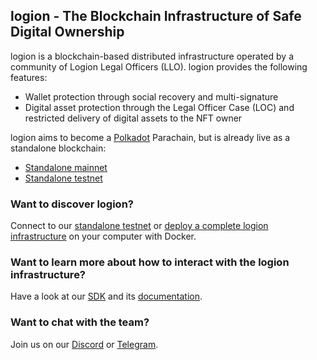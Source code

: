 ## logion - The Blockchain Infrastructure of Safe Digital Ownership

logion is a blockchain-based distributed infrastructure operated by a community of Logion Legal Officers (LLO). logion provides the following features:

- Wallet protection through social recovery and multi-signature
- Digital asset protection through the Legal Officer Case (LOC) and restricted delivery of digital assets to the NFT owner

logion aims to become a [Polkadot](https://polkadot.network/) Parachain, but is already live as a standalone blockchain:

- [Standalone mainnet](https://polkadot.js.org/apps/?rpc=wss://rpc01.logion.network#/explorer)
- [Standalone testnet](https://polkadot.js.org/apps/?rpc=wss://test-rpc01.logion.network#/explorer)

### Want to discover logion?

Connect to our [standalone testnet](https://test-node01.logion.network) or
[deploy a complete logion infrastructure](https://github.com/logion-network/logion-test) on your computer with Docker.

### Want to learn more about how to interact with the logion infrastructure?

Have a look at our [SDK](https://github.com/logion-network/logion-api) and its [documentation](https://logion-network.github.io/logion-api/).

### Want to chat with the team?

Join us on our [Discord](https://discord.gg/FvnxrtCYr6)
or [Telegram](https://t.me/logion_network).
